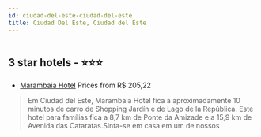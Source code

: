 ```yaml
---
id: ciudad-del-este-ciudad-del-este
title: Ciudad Del Este, Ciudad del Este
---
```


<center><img src="https://i.travelapi.com/hotels/14000000/13240000/13237700/13237649/f0ab566c_z.jpg" alt="" /></center>


##  3 star hotels - ⭐️⭐️⭐️

-    [Marambaia Hotel](https://us.hurb.com/hotels/ciudad-del-este/marambaia-hotel-HT-CZV7?cmp=18055) Prices from R$ 205,22
   > Em Ciudad del Este, Marambaia Hotel fica a aproximadamente 10 minutos de carro de Shopping Jardín e de Lago de la República.  Este hotel para famílias fica a 8,7 km de Ponte da Amizade e a 15,9 km de Avenida das Cataratas.Sinta-se em casa em um de nossos 

